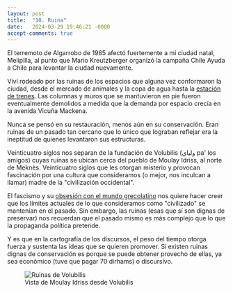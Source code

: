 ```yaml
---
layout: post
title:  "10. Ruina"
date:   2024-03-29 19:46:21 -0000
accept-comments: true
---
```

El terremoto de Algarrobo de 1985 afectó fuertemente a mi ciudad natal, Melipilla, al punto que Mario Kreutzberger organizó la campaña Chile Ayuda a Chile para levantar la ciudad nuevamente.

Viví rodeado por las ruinas de los espacios que alguna vez conformaron la ciudad, desde el mercado de animales y la copa de agua hasta la [estación de trenes](https://prezi.com/swmjtslb_djj/ruinas/). Las columnas y muros que se mantuvieron en pie fueron eventualmente demolidos a medida que la demanda por espacio crecía en la avenida Vicuña Mackena.

Nunca se pensó en su restauración, menos aún en su conservación. Eran ruinas de un pasado tan cercano que lo único que lograban reflejar era la ineptitud de quienes levantaron sus estructuras.

Veinticuatro siglos nos separan de la fundación de Volubilis (ولياي pa' los amigos) cuyas ruinas se ubican cerca del pueblo de Moulay Idriss, al norte de Meknès. Veinticuatro siglos que les otorgan misterio y provocan fascinación por una cultura que consideramos (o mejor, nos inculcan a llamar) madre de la "civilización occidental".

El fascismo y su [obsesión con el mundo grecolatino](https://www.instagram.com/stories/highlights/17879932700575134/) nos quiere hacer creer que los límites actuales de lo que consideramos como "civilizado" se mantenían en el pasado. Sin embargo, las ruinas (esas que sí son dignas de preservar) nos recuerdan que el pasado mismo es más complejo que lo que la propaganda política pretende.

Y es que en la cartografía de los discursos, el peso del tiempo otorga fuerza y sustenta las ideas que se quieren promover. Si existen ruinas dignas de conservación es porque se puede obtener provecho de ellas, ya sea económico (tuve que pagar 70 dirhams) o discursivo.

<figure>
<img src="{{ site.baseurl }}/assets/images/marruecos3.jpg" alt="Ruinas de Volubilis"/>
<figcaption>Vista de Moulay Idriss desde Volubilis</figcaption>
</figure>
